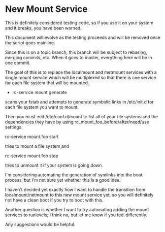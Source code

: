 # New Mount Service

This is definitely considered testing code, so if you use it on your
system and it breaks, you have been warned.

This document will evolve as the testing proceeds and will be removed
once the script goes mainline.

Since this is on a topic branch, this branch will be subject to
rebasing, merging commits, etc. When it goes to master, everything here
will be in one commit.

The goal of this is to replace the localmount and metmount services with
a single mount service which will be multiplexed so that there is one
service for each file system that will be mounted.

- rc-service mount generate

scans your fstab and attempts to generate symbolic links in /etc/init.d
for each file system you want to mount.

Then you must edit /etc/conf.d/mount to list all of your file systems
and the dependencies they have by using
rc_mount_foo_before/after/need/use settings.

rc-service mount.foo start

tries to mount a file system and

rc-service mount.foo stop

tries to unmount it if your system is going down.

I'm considering automating the generation of symlinks into the boot
process, but I'm not sure yet whether this is a good idea.

I haven't decided yet exactly how I want to handle the transition from
localmount/netmount to this new mount service yet, so you will
definitely not have a clean boot if you try to boot with this.

Another question is whether I want to try automating adding the mount
services to runlevels; I think no, but let me know if you feel
differently.

Any suggestions would be helpful.

